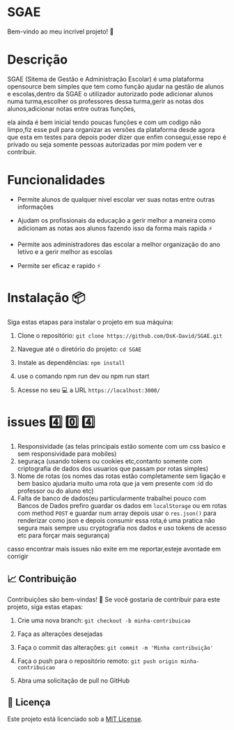 # SGAE

Bem-vindo ao meu incrível projeto! :rocket:

# Descrição

SGAE (Sitema de Gestão e Administração Escolar) é uma plataforma opensource bem simples que tem como função ajudar na gestão de alunos e escolas,dentro da SGAE o utilizador autorizado pode adicionar alunos numa turma,escolher os professores dessa turma,gerir as notas dos alunos,adicionar notas entre outras funções,

ela ainda é bem inicial tendo poucas funções e com um codigo não limpo,fiz esse pull para organizar as versões da plataforma desde agora que esta em testes para depois poder dizer que enfim consegui,esse repo é privado ou seja somente pessoas autorizadas por mim podem ver e contribuir.

  

# Funcionalidades

- Permite alunos de qualquer nivel escolar ver suas notas entre outras informações

- Ajudam os profissionais da educação a gerir melhor a maneira como adicionam as notas aos alunos fazendo isso da forma mais rapida :zap:

- Permite aos administradores das escolar a melhor organização do ano letivo e a gerir melhor as escolas

- Permite ser eficaz e rapido :zap:

# Instalação :package:

  

Siga estas etapas para instalar o projeto em sua máquina:

  

1. Clone o repositório: `git clone https://github.com/DsK-David/SGAE.git`

2. Navegue até o diretório do projeto: `cd SGAE`

3. Instale as dependências: `npm install`

4. use o comando npm run dev ou npm run start

5. Acesse no seu :computer: a URL `https://localhost:3000/`

# issues :four: :zero: :four:
1. Responsividade (as telas principais estão somente com um css basico e sem responsividade para mobiles)
2. seguraça (usando tokens ou cookies etc,contanto somente com criptografia de dados dos usuarios que passam por rotas simples)
3. Nome de rotas (os nomes das rotas estão completamente sem ligação e bem basico ajudaria muito uma rota que ja vem presente com :id do professor ou do aluno etc)
4. Falta de banco de dados(eu particularmente trabalhei pouco com Bancos de Dados prefiro guardar os dados em `localStorage` ou em rotas com method `POST` e guardar num array depois usar o `res.json()` para renderizar como json e depois consumir essa rota,é uma pratica não segura mais sempre usu cryptografia nos dados e uso tokens de acesso etc para forçar mais segurança)

casso encontrar mais issues não exite em me reportar,esteje avontade em corrigir

## :chart_with_upwards_trend: Contribuição

  

Contribuições são bem-vindas! :tada: Se você gostaria de contribuir para este projeto, siga estas etapas:

  
  

1. Crie uma nova branch: `git checkout -b minha-contribuicao`

2. Faça as alterações desejadas

3. Faça o commit das alterações: `git commit -m 'Minha contribuição'`

4. Faça o push para o repositório remoto: `git push origin minha-contribuicao`

5. Abra uma solicitação de pull no GitHub

  
  

## :paperclip: Licença

  

Este projeto está licenciado sob a [MIT License](LICENSE).
